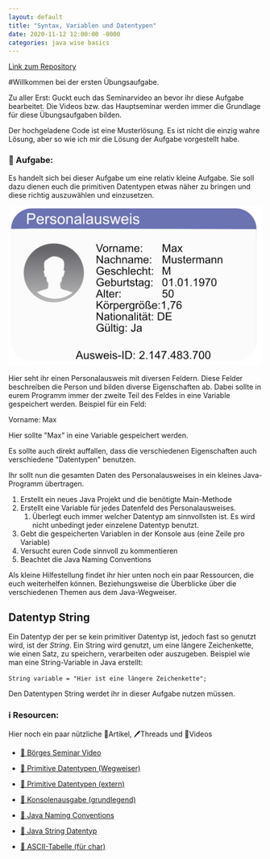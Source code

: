 ```yaml
---
layout: default
title: "Syntax, Variablen und Datentypen"
date: 2020-11-12 12:00:00 -0000
categories: java wise basics
---
```


[Link zum Repository](https://github.com/Demirro/12-11_Syntax_Variablen_Datentypen)

#Willkommen bei der ersten Übungsaufgabe.

Zu aller Erst: Guckt euch das Seminarvideo an bevor ihr diese Aufgabe bearbeitet.
Die Videos bzw. das Hauptseminar werden immer die Grundlage für diese Übungsaufgaben bilden.

Der hochgeladene Code ist eine Musterlösung. Es ist nicht die einzig wahre Lösung, aber so wie ich mir die Lösung der Aufgabe vorgestellt habe.

### 📝 Aufgabe:

Es handelt sich bei dieser Aufgabe um eine relativ kleine Aufgabe. Sie soll dazu dienen euch die primitiven Datentypen etwas näher zu bringen und diese richtig auszuwählen und einzusetzen.

![personalausweis](https://raw.githubusercontent.com/Demirro/12-11_Syntax_Variablen_Datentypen/main/PersonalAusweis_Java.jpg)

Hier seht ihr einen Personalausweis mit diversen Feldern. Diese Felder beschreiben die Person und bilden diverse Eigenschaften ab.
Dabei sollte in eurem Programm immer der zweite Teil des Feldes in eine Variable gespeichert werden. Beispiel für ein Feld:

Vorname: Max

Hier sollte "Max" in eine Variable gespeichert werden.

Es sollte auch direkt auffallen, dass die verschiedenen Eigenschaften auch verschiedene "Datentypen" benutzen.

Ihr sollt nun die gesamten Daten des Personalausweises in ein kleines Java-Programm übertragen. 
1. Erstellt ein neues Java Projekt und die benötigte Main-Methode
2. Erstellt eine Variable für jedes Datenfeld des Personalausweises.
    1. Überlegt euch immer welcher Datentyp am sinnvollsten ist. Es wird nicht unbedingt jeder einzelene Datentyp benutzt.
3. Gebt die gespeicherten Variablen in der Konsole aus (eine Zeile pro Variable)
4. Versucht euren Code sinnvoll zu kommentieren
5. Beachtet die Java Naming Conventions

Als kleine Hilfestellung findet ihr hier unten noch ein paar Ressourcen, die euch weiterhelfen können. Beziehungsweise die Überblicke über die verschiedenen Themen aus dem Java-Wegweiser.

## Datentyp String
Ein Datentyp der per se kein primitiver Datentyp ist, jedoch fast so genutzt wird, ist der *String*.
Ein String wird genutzt, um eine längere Zeichenkette, wie einen Satz, zu speichern, verarbeiten oder auszugeben. Beispiel wie man eine String-Variable in Java erstellt:

`String variable = "Hier ist eine längere Zeichenkette";`

Den Datentypen String werdet ihr in dieser Aufgabe nutzen müssen.

    
### ℹ️ Resourcen:
Hier noch ein paar nützliche 📃Artikel, 🖊️Threads und 🎥Videos

- [🎥 Börges Seminar Video](https://www.ilias.uni-koeln.de/ilias/ilias.php?ref_id=3638292&eid=ccc0c271-a980-47c7-8484-c1160a1e6933&cmd=streamVideo&cmdClass=xoctplayergui&cmdNode=wn:os:17u:185&baseClass=ilrepositorygui)

- [📃 Primitive Datentypen (Wegweiser)](https://github.com/DH-Cologne/java-wegweiser/blob/master/articles/Datentypen.md)
- [📃 Primitive Datentypen (extern)](https://de.wikibooks.org/wiki/Java_Standard:_Primitive_Datentypen)
- [📃 Konsolenausgabe (grundlegend)](https://www.geeksforgeeks.org/system-out-println-in-java/)
- [📃 Java Naming Conventions](https://github.com/DH-Cologne/java-wegweiser/blob/master/articles/Naming-Conventions.md)
- [📃 Java String Datentyp](https://www.inf.fh-flensburg.de/lang/prog/string.htm)
- [📃 ASCII-Tabelle (für char)](https://www.torsten-horn.de/techdocs/ascii.htm)
